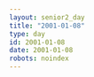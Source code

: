 ```yaml
---
layout: senior2_day
title: "2001-01-08"
type: day
id: 2001-01-08
date: 2001-01-08
robots: noindex
---
```


